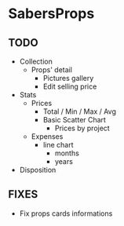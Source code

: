 # SabersProps

## TODO

- Collection
  - Props' detail
    - Pictures gallery
    - Edit selling price
- Stats
  - Prices
    - Total / Min / Max / Avg
    - Basic Scatter Chart
      - Prices by project
  - Expenses
    - line chart
      - months
      - years
- Disposition

## FIXES

- Fix props cards informations
